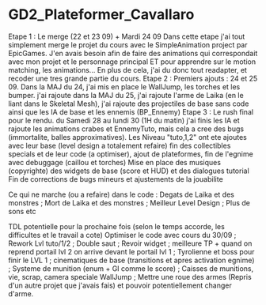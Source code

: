 # GD2_Plateformer_Cavallaro
Etape 1 : Le merge (22 et 23 09) + Mardi 24 09
Dans cette etape j'ai tout simplement merge le projet du cours avec le SimpleAnimation project par EpicGames. J'en avais besoin afin de faire des animations qui correspondait avec mon projet et le personnage principal ET pour apprendre sur le motion matching, les animations... En plus de cela, j'ai du donc tout readapter, et recoder une tres grande partie du cours. 
Etape 2 : Premiers ajouts : 24 et 25 09. Dans la MAJ du 24, j'ai mis en place le WallJump, les torches et les bumper. j'ai rajoute dans la MAJ du 25, j'ai rajoute l'arme de Laika (en le liant dans le Skeletal Mesh), j'ai rajoute des projectiles de base sans code ainsi que les IA de base et les ennemis (BP_Ennemy)
Etape 3 : Le rush final pour le rendu. du Samedi 28 au lundi 30 (1H du matin) j'ai finis les IA et rajoute les animations crabes et EnnemyTuto, mais cela a cree des bugs (immortalite, balles approximatives). Les Niveau "tuto,1,2" ont ete ajoutes avec leur base (level design a totalement refaire) fin des collectibles specials et de leur code (a optimiser), ajout de plateformes, fin de l'egnime avec debuggage (caillou et torches)
Mise en place des musiques (copyrighte) des widgets de base (score et HUD) et des dialogues tutorial
Fin de corrections de bugs mineurs et ajustements de la jouabilite

Ce qui ne marche (ou a refaire) dans le code : Degats de Laika et des monstres ; Mort de Laika et des monstres ; Meilleur Level Design ; Plus de sons etc

TDL potentielle pour la prochaine fois (selon le temps accorde, les difficultes et le travail a cote)
Optimiser le code avec cours du 30/09 ; Rework Lvl tuto/1/2 ; Double saut ; Revoir widget ; meilleure TP + quand on reprend portail lvl 2 on arrive devant le portail lvl 1 ; Tyrolienne et boss pour finir le LVL 1 ; cinematiques de base (transitions et apres activation egnime) ; Systeme de munition (enum + GI comme le score) ; Caisses de munitions, vie, scrap, camera speciale WallJump ; Mettre une roue des armes (Repris d'un autre projet que j'avais fais) et pouvoir potentiellement changer d'arme.
